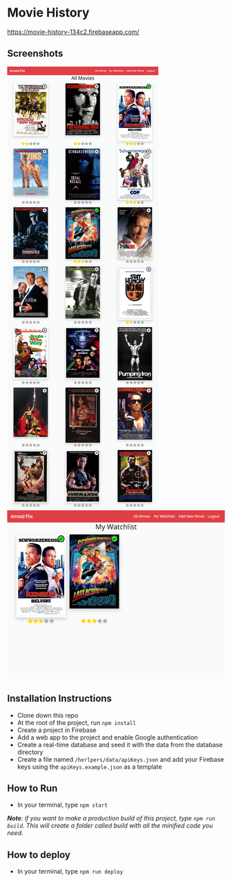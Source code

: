 # Movie History
https://movie-history-134c2.firebaseapp.com/

## Screenshots
![image of movie history site, all movies page](https://raw.githubusercontent.com/bobbybaxter/movie-history/master/src/images/screenshot1.png)
![image of movie history site, watchlist page](https://raw.githubusercontent.com/bobbybaxter/movie-history/master/src/images/screenshot2.png)

## Installation Instructions
- Clone down this repo
- At the root of the project, run `npm install`
- Create a project in Firebase
- Add a web app to the project and enable Google authentication
- Create a real-time database and seed it with the data from the database directory
- Create a file named `/herlpers/data/apiKeys.json` and add your Firebase keys using the `apiKeys.example.json` as a template

## How to Run
- In your terminal, type `npm start`

***Note**: if you want to make a production build of this project, type `npm run build`.  This will create a folder called build with all the minified code you need.*

## How to deploy
- In your terminal, type `npm run deploy`